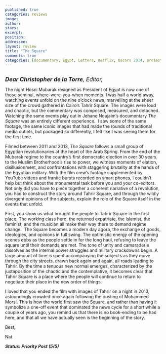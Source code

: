 ```yaml
---
published: true
categories: reviews
image:
author: 
stars: 
excerpt: 
position: 
addressee: 
layout: review
title: "The Square"
comments: true
categories: [documentary, Egypt, Letters, netflix, Oscars 2014, protest, The Square]
---
```

<div><p><span class="full-image-block ssNonEditable"><a href="/letters/2014/1/25/the-square.html"><img src="http://static.squarespace.com/static/5005f6bcc4aa41161b33e89e/5329cf1fe4b07c068ebf74de/5329cf1fe4b07c068ebf7946/1390670137027/The%20Square.jpg" alt="" /></a></span></p>
<p class="Body"><span style="font-size:130%;"><strong><em>Dear Christopher de la Torre</em></strong><em>, Editor,</em></span></p>
<p class="Body">The night Hosni Mubarak resigned as President of Egypt is now one of those seminal, where-were-you-when moments. I was half a world away, watching events unfold on the nine o&rsquo;clock news, marvelling at the sheer size of the crowd gathered in Cairo&rsquo;s Tahrir Square. The images were loud and chaotic, but the commentary was composed, measured, and detached. Watching the same events play out in Jehane Noujaim&rsquo;s documentary <em>The Square</em> was an entirely different experience.&nbsp; I saw some of the same footage, the same iconic images that had made the rounds of traditional media outlets, but packaged so differently, I felt like I was seeing them for the first time.</p>
<p class="Body">Filmed between 2011 and 2013, <em>The Square</em> follows a small group of Egyptian revolutionaries at the heart of the Arab Spring. From the end of the Mubarak regime to the country&rsquo;s first democratic election in over 30 years, to the Muslim Brotherhood&rsquo;s rise to power, we witness moments of elation, disillusionment, and confrontations with staggering brutality at the hands of the Egyptian military. With the film crew&rsquo;s footage supplemented by YouTube videos and frantic bursts recorded on smart phones, I couldn&rsquo;t help but think about the monumental task before you and your co-editors. Not only did you have to piece together a coherent narrative of a revolution, you had to construct the story around Tahrir Square, and through the wildly divergent opinions of the subjects, explain the role of the Square itself in the events that unfold.</p>
<p class="Body">First, you show us what brought the people to Tahrir Square in the first place. The working class hero, the returned expatriate, the Islamist, the feminist, and the musician all make their way there to demand regime change.&nbsp; The Square becomes a modern day agora, the exchange of goods, ideologies, and opinions in full swing. The optimistic energy of the opening scenes ebbs as the people settle in for the long haul, refusing to leave the square until their demands are met. The tone of unity and camaraderie dissolves as the internal power struggles and military crackdowns begin. A large amount of time is spent accompanying the subjects as they move through the city streets, drawn back again and again, all roads leading to Tahrir. By the time a tenuous new normal emerges, characterized by the juxtaposition of the chaotic and the contemplative, it becomes clear that Tahrir Square is a place where the people will continue to return to negotiate their place in the new order of things.&nbsp;</p>
<p class="Body">I loved that you ended the film with images of Tahrir on a night in 2013, astoundingly crowded once again following the ousting of Mohammed Morsi. This is how the world first saw the Square, and rather than having it symbolize a one-off event that dominated the news cycle for a short while a couple of years ago, you remind us that there is no book-ending to be had here, and that all we have actually seen is the beginning of the story.</p>
<p class="Body">Best,</p>
<p class="Body">Nat</p>
<p class="Body"><strong><em>Status: Priority Post (5/5)</em></strong></p></div>

